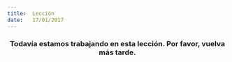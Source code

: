 ```yaml
---
title:  Lección
date:   17/01/2017
---
```


### <center>Todavía estamos trabajando en esta lección. Por favor, vuelva más tarde.</center>